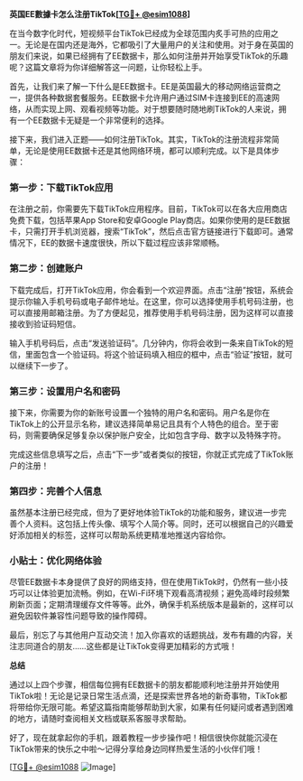 **英国EE數據卡怎么注册TikTok[[TG💪+ @esim1088](https://t.me/s/esim1088)]**

在当今数字化时代，短视频平台TikTok已经成为全球范围内炙手可热的应用之一。无论是在国内还是海外，它都吸引了大量用户的关注和使用。对于身在英国的朋友们来说，如果已经拥有了EE数据卡，那么如何注册并开始享受TikTok的乐趣呢？这篇文章将为你详细解答这一问题，让你轻松上手。

首先，让我们来了解一下什么是EE数据卡。EE是英国最大的移动网络运营商之一，提供各种数据套餐服务。EE数据卡允许用户通过SIM卡连接到EE的高速网络，从而实现上网、观看视频等功能。对于想要随时随地刷TikTok的人来说，拥有一个EE数据卡无疑是一个非常便利的选择。

接下来，我们进入正题——如何注册TikTok。其实，TikTok的注册流程非常简单，无论是使用EE数据卡还是其他网络环境，都可以顺利完成。以下是具体步骤：

### 第一步：下载TikTok应用

在注册之前，你需要先下载TikTok应用程序。目前，TikTok可以在各大应用商店免费下载，包括苹果App Store和安卓Google Play商店。如果你使用的是EE数据卡，只需打开手机浏览器，搜索“TikTok”，然后点击官方链接进行下载即可。通常情况下，EE的数据卡速度很快，所以下载过程应该非常顺畅。

### 第二步：创建账户

下载完成后，打开TikTok应用，你会看到一个欢迎界面。点击“注册”按钮，系统会提示你输入手机号码或电子邮件地址。在这里，你可以选择使用手机号码注册，也可以直接用邮箱注册。为了方便起见，推荐使用手机号码注册，因为这样可以直接接收到验证码短信。

输入手机号码后，点击“发送验证码”。几分钟内，你将会收到一条来自TikTok的短信，里面包含一个验证码。将这个验证码填入相应的框中，点击“验证”按钮，就可以继续下一步了。

### 第三步：设置用户名和密码

接下来，你需要为你的新账号设置一个独特的用户名和密码。用户名是你在TikTok上的公开显示名称，建议选择简单易记且具有个人特色的组合。至于密码，则需要确保足够复杂以保护账户安全，比如包含字母、数字以及特殊字符。

完成这些信息填写之后，点击“下一步”或者类似的按钮，你就正式完成了TikTok账户的注册！

### 第四步：完善个人信息

虽然基本注册已经完成，但为了更好地体验TikTok的功能和服务，建议进一步完善个人资料。这包括上传头像、填写个人简介等。同时，还可以根据自己的兴趣爱好添加相关的标签，这样可以帮助系统更精准地推送内容给你。

### 小贴士：优化网络体验

尽管EE数据卡本身提供了良好的网络支持，但在使用TikTok时，仍然有一些小技巧可以让体验更加流畅。例如，在Wi-Fi环境下观看高清视频；避免高峰时段频繁刷新页面；定期清理缓存文件等等。此外，确保手机系统版本是最新的，这样可以避免因软件兼容性问题导致的操作障碍。

最后，别忘了与其他用户互动交流！加入你喜欢的话题挑战，发布有趣的内容，关注志同道合的朋友……这些都是让TikTok变得更加精彩的方式哦！

**总结**

通过以上四个步骤，相信每位拥有EE数据卡的朋友都能顺利地注册并开始使用TikTok啦！无论是记录日常生活点滴，还是探索世界各地的新奇事物，TikTok都将带给你无限可能。希望这篇指南能够帮助到大家，如果有任何疑问或者遇到困难的地方，请随时查阅相关文档或联系客服寻求帮助。

好了，现在就拿起你的手机，跟着教程一步步操作吧！相信很快你就能沉浸在TikTok带来的快乐之中啦～记得分享给身边同样热爱生活的小伙伴们哦！

[[TG💪+ @esim1088](https://t.me/s/esim1088) ![Image](https://i.postimg.cc/4NQfJmqS/Snipaste-2025-05-13-00-14-12.png)]